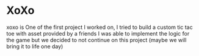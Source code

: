 # XoXo

xoxo is One of the first project I worked on, I tried to build a custom tic tac toe with asset provided by a friends 
I was able to implement the logic for the game but we decided to not continue on this project (maybe we will bring it to life one day) 
